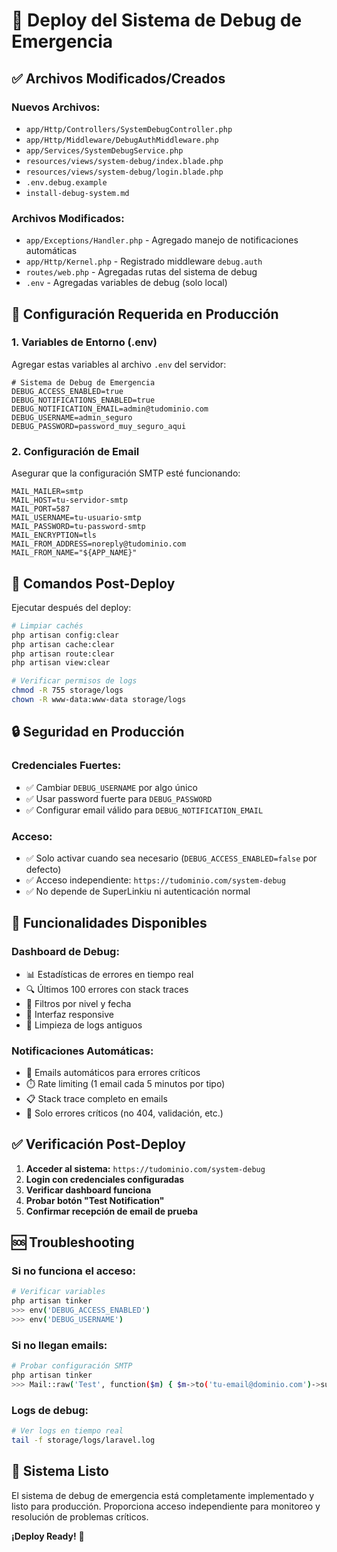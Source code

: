# 🚀 Deploy del Sistema de Debug de Emergencia

## ✅ Archivos Modificados/Creados

### Nuevos Archivos:
- `app/Http/Controllers/SystemDebugController.php`
- `app/Http/Middleware/DebugAuthMiddleware.php`
- `app/Services/SystemDebugService.php`
- `resources/views/system-debug/index.blade.php`
- `resources/views/system-debug/login.blade.php`
- `.env.debug.example`
- `install-debug-system.md`

### Archivos Modificados:
- `app/Exceptions/Handler.php` - Agregado manejo de notificaciones automáticas
- `app/Http/Kernel.php` - Registrado middleware `debug.auth`
- `routes/web.php` - Agregadas rutas del sistema de debug
- `.env` - Agregadas variables de debug (solo local)

## 🔧 Configuración Requerida en Producción

### 1. Variables de Entorno (.env)
Agregar estas variables al archivo `.env` del servidor:

```env
# Sistema de Debug de Emergencia
DEBUG_ACCESS_ENABLED=true
DEBUG_NOTIFICATIONS_ENABLED=true
DEBUG_NOTIFICATION_EMAIL=admin@tudominio.com
DEBUG_USERNAME=admin_seguro
DEBUG_PASSWORD=password_muy_seguro_aqui
```

### 2. Configuración de Email
Asegurar que la configuración SMTP esté funcionando:

```env
MAIL_MAILER=smtp
MAIL_HOST=tu-servidor-smtp
MAIL_PORT=587
MAIL_USERNAME=tu-usuario-smtp
MAIL_PASSWORD=tu-password-smtp
MAIL_ENCRYPTION=tls
MAIL_FROM_ADDRESS=noreply@tudominio.com
MAIL_FROM_NAME="${APP_NAME}"
```

## 🚨 Comandos Post-Deploy

Ejecutar después del deploy:

```bash
# Limpiar cachés
php artisan config:clear
php artisan cache:clear
php artisan route:clear
php artisan view:clear

# Verificar permisos de logs
chmod -R 755 storage/logs
chown -R www-data:www-data storage/logs
```

## 🔒 Seguridad en Producción

### Credenciales Fuertes:
- ✅ Cambiar `DEBUG_USERNAME` por algo único
- ✅ Usar password fuerte para `DEBUG_PASSWORD`
- ✅ Configurar email válido para `DEBUG_NOTIFICATION_EMAIL`

### Acceso:
- ✅ Solo activar cuando sea necesario (`DEBUG_ACCESS_ENABLED=false` por defecto)
- ✅ Acceso independiente: `https://tudominio.com/system-debug`
- ✅ No depende de SuperLinkiu ni autenticación normal

## 🎯 Funcionalidades Disponibles

### Dashboard de Debug:
- 📊 Estadísticas de errores en tiempo real
- 🔍 Últimos 100 errores con stack traces
- 📅 Filtros por nivel y fecha
- 📱 Interfaz responsive
- 🧹 Limpieza de logs antiguos

### Notificaciones Automáticas:
- 📧 Emails automáticos para errores críticos
- ⏱️ Rate limiting (1 email cada 5 minutos por tipo)
- 📋 Stack trace completo en emails
- 🎯 Solo errores críticos (no 404, validación, etc.)

## ✅ Verificación Post-Deploy

1. **Acceder al sistema:** `https://tudominio.com/system-debug`
2. **Login con credenciales configuradas**
3. **Verificar dashboard funciona**
4. **Probar botón "Test Notification"**
5. **Confirmar recepción de email de prueba**

## 🆘 Troubleshooting

### Si no funciona el acceso:
```bash
# Verificar variables
php artisan tinker
>>> env('DEBUG_ACCESS_ENABLED')
>>> env('DEBUG_USERNAME')
```

### Si no llegan emails:
```bash
# Probar configuración SMTP
php artisan tinker
>>> Mail::raw('Test', function($m) { $m->to('tu-email@dominio.com')->subject('Test'); });
```

### Logs de debug:
```bash
# Ver logs en tiempo real
tail -f storage/logs/laravel.log
```

## 🎉 Sistema Listo

El sistema de debug de emergencia está completamente implementado y listo para producción. Proporciona acceso independiente para monitoreo y resolución de problemas críticos.

**¡Deploy Ready!** 🚀